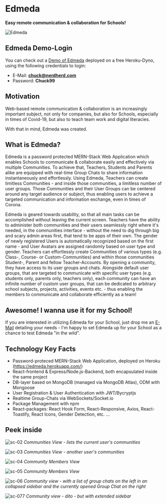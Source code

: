 # Edmeda

**Easy remote communication & collaboration for Schools!**

![Edmeda](https://user-images.githubusercontent.com/126368/141141252-f9a82e20-f22e-4ead-9b61-08e82b3bec2e.png)

## Edmeda Demo-Login

You can check out a [Demo of Edmeda](https://edmeda.herokuapp.com/) deployed on a free Heroku-Dyno, using the following credentials to login:

- E-Mail: **chuck@nerdherd.com**
- Password: **Chuck99**

## Motivation

Web-based remote communication & collaboration is an increasingly important subject, not only for companies, but also for Schools, especially in times of Covid-19, but also to teach team work and digital literacies.

With that in mind, Edmeda was created.

## What is Edmeda?

Edmeda is a password protected MERN-Stack Web Application which enables Schools to communicate & collaborate easily and effectively via multiple Communities. To achieve that, Teachers, Students and Parents alike are equipped with real-time Group Chats to share information instantaneously and effortlessly. Using Edmeda, Teachers can create limitless Communities - and inside those communities, a limitless number of user groups. Those Communities and their User Groups can be centered around any target audience or subject, thus enabling users to achieve a targeted communication and information exchange, even in times of Corona.

Edmeda is geared towards usability, so that all main tasks can be accomplished without leaving the current screen. Teachers have the ability to administer both communities and their users seamlessly right where it's needed, in the communities interface - without the need to dig through big and scary admin areas first, that tend to be apps of their own. The gender of newly registered Users is automatically recognized based on the first name - and User Avatars are assigned randomly based on user type and gender. Teachers can effortlessly create Communities of various types (e.g. Class-, Course- or Custom-Communities) and within those communities Student-, Parent and fellow Teacher-Accounts. By opening a community, they have access to its user groups and chats. Alongside default user groups, that are targeted to communicate with specific user types (e.g. students only, parents only, teachers only), each community can have an infinite number of custom user groups, that can be dedicated to arbitrary school subjects, projects, activities, events etc. - thus enabling the members to communicate and collaborate efficiently as a team!

## Awesome! I wanna use it for my School!

If you are interested in utilizing Edmeda for your School, just drop me an [E-Mail](mailto:christian.daum@protonmail.com?subject=[Edmeda]) detailing your needs - I'm happy to set Edmeda up for your School as a chance to test Edmeda "in the wild".

## Technology Key Facts

- Password-proteced MERN-Stack Web Application, deployed on Heroku (https://edmeda.herokuapp.com/)
- React-frontend & Express/Node.js-Backend, both encapsulated inside the same project
- DB-layer based on MongoDB (managed via MongoDB Atlas), ODM with Mongoose
- User Registration & User Authentication with JWT/Bycryptjs
- Realtime Group-Chats via WebSockets/Socket.io
- Package Management with npm
- React-packages: React Hook Form, React-Responsive, Axios, React-Toastify, React Icons, Gender Detection, etc. ...

## Peek inside 

![sc-02](https://user-images.githubusercontent.com/126368/141141255-71854e50-0f54-4416-be34-b9e17e497fe9.png)
*Communities View - lists the current user's communities*

![sc-03](https://user-images.githubusercontent.com/126368/141141258-0e345be8-75f6-41d1-bfa5-20500a7dde57.png)
*Communities View - another user's communities*

![sc-04](https://user-images.githubusercontent.com/126368/141141260-d4d03854-f7de-4ca5-a4bb-90a87fc06611.png)
*Community Members View*

![sc-05](https://user-images.githubusercontent.com/126368/141141262-a652b0f2-cda7-4d9e-94e3-0019ef9f195c.png)
*Community Members View*

![sc-06](https://user-images.githubusercontent.com/126368/141141263-27abf2b4-e192-48fa-a842-ffc6f0032230.png)
*Community view - with a list of group chats on the left in an collapsed sidebar and the currently opened Group Chat on the right*

![sc-077](https://user-images.githubusercontent.com/126368/141141265-77490be3-a8ca-4592-bb84-4f74ef147a8d.png)
*Community view - dito - but with extended sidebar*
